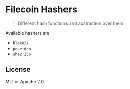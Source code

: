 # Filecoin Hashers

> Different hash functions and abstraction over them.


Available hashers are

- `blake2s`
- `poseidon`
- `sha2 256`

## License

MIT or Apache 2.0
